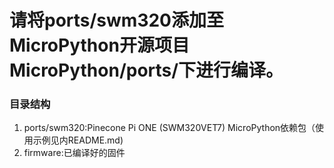 # 请将ports/swm320添加至MicroPython开源项目MicroPython/ports/下进行编译。

###  **目录结构** 

1. ports/swm320:Pinecone Pi ONE (SWM320VET7) MicroPython依赖包（使用示例见内README.md)
2. firmware:已编译好的固件
